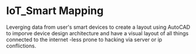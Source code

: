 # IoT_Smart Mapping
Leverging data from user's smart devices to create a layout using AutoCAD to imporve device design architecture and have a visual layout of all things connected to the internet -less prone to hacking via server or ip conflictions. 
